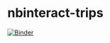 # nbinteract-trips

[![Binder](https://mybinder.org/badge_logo.svg)](https://mybinder.org/v2/gh/barrycahill/nbinteract-trips/HEAD)
